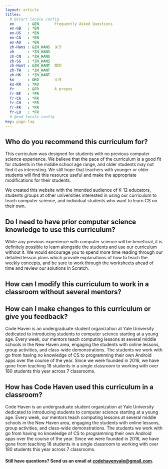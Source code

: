 ```yaml
---
layout: article
titles:
  # @start locale config
  en      : &EN       Frequently Asked Questions
  en-GB   : *EN
  en-US   : *EN
  en-CA   : *EN
  en-AU   : *EN
  zh-Hans : &ZH_HANS  关于
  zh      : *ZH_HANS
  zh-CN   : *ZH_HANS
  zh-SG   : *ZH_HANS
  zh-Hant : &ZH_HANT  關於
  zh-TW   : *ZH_HANT
  zh-HK   : *ZH_HANT
  ko      : &KO       소개
  ko-KR   : *KO
  fr      : &FR       À propos
  fr-BE   : *FR
  fr-CA   : *FR
  fr-CH   : *FR
  fr-FR   : *FR
  fr-LU   : *FR
  # @end locale config
key: page-faq
---
```


## Who do you recommend this curriculum for?

This curriculum was designed for students with no previous computer science experience. We believe that the pace of the curriculum is a good fit for students in the middle school age range, and older students may not find it as interesting. We still hope that teachers with younger or older students will find this resource useful and make the appropriate modifications for their students.

We created this website with the intended audience of K-12 educators, students groups at other universities interested in using our curriculum to teach computer science, and individual students who want to learn CS on their own.

## Do I need to have prior computer science knowledge to use this curriculum?

While any previous experience with computer science will be beneficial, it is definitely possible to learn alongside the students and use our curriculum without it. We would encourage you to spend more time reading through our detailed lesson plans which provide explanations of how to teach the weekly concepts, and be sure to work through the worksheets ahead of time and review our solutions in Scratch.

## How can I modify this curriculum to work in a classroom without several mentors?



## How can I make changes to this curriculum or give you feedback?

Code Haven is an undergraduate student organization at Yale University dedicated to introducing students to computer science starting at a young age. Every week, our mentors teach computing lessons at several middle schools in the New Haven area, engaging the students with online lessons, group activities, and class-wide demonstrations. The students we work with go from having no knowledge of CS to programming their own Android apps over the course of the year. Since we were founded in 2016, we have gone from teaching 18 students in a single classroom to working with over 180 students this year across 7 classrooms.

## How has Code Haven used this curriculum in a classroom?

Code Haven is an undergraduate student organization at Yale University dedicated to introducing students to computer science starting at a young age. Every week, our mentors teach computing lessons at several middle schools in the New Haven area, engaging the students with online lessons, group activities, and class-wide demonstrations. The students we work with go from having no knowledge of CS to programming their own Android apps over the course of the year. Since we were founded in 2016, we have gone from teaching 18 students in a single classroom to working with over 180 students this year across 7 classrooms.

#### Still have questions? Send us an email at [codehavenyale@gmail.com](mailto:codehavenyale@gmail.com).

<!-- 
![TeXt Theme](https://raw.githubusercontent.com/kitian616/jekyll-TeXt-theme/master/screenshots/TeXt-home.jpg)

TeXt is a super customizable Jekyll theme for personal site, team site, blog, project, documentation, etc. Similar to iOS 11 style, it has large and prominent titles, round buttons and cards.

```javascript
(() => console.log('Hello, World!'))();
```

## Features

- Responsive
- Semantic HTML
- Skins
- Highlight Theme
- Internationalization
- Search
- Table of contents
- Authors
- Additional styles (alert, tag, image, icon, button, grid, etc)
- Extensions (audios, videos, slides, demos)
- Markdown enhancements ([MathJax](https://www.mathjax.org/), [mermaid](https://mermaidjs.github.io/), [chartjs](http://www.chartjs.org/))
- Sharing ([AddToAny](https://www.addtoany.com/), [AddThis](https://www.addthis.com/))
- Comments ([Disqus](https://disqus.com/), [Gitalk](https://gitalk.github.io/), [Valine](https://valine.js.org/en/))
- Pageview ([LeanCloud](https://leancloud.cn/))
- Analytics ([Google Analytics](https://analytics.google.com/analytics/web/))
- RSS ([jekyll-feed](https://github.com/jekyll/jekyll-feed))

## Skins

TeXt has 6 built-in skins, you can also set up your own skin.

| `default` | `dark` | `forest` |
| --- |  --- | --- |
| ![Default](https://raw.githubusercontent.com/kitian616/jekyll-TeXt-theme/master/screenshots/skins_default.jpg) | ![Dark](https://raw.githubusercontent.com/kitian616/jekyll-TeXt-theme/master/screenshots/skins_dark.jpg) | ![Forest](https://raw.githubusercontent.com/kitian616/jekyll-TeXt-theme/master/screenshots/skins_forest.jpg) |

| `ocean` | `chocolate` | `orange` |
| --- |  --- | --- |
| ![Ocean](https://raw.githubusercontent.com/kitian616/jekyll-TeXt-theme/master/screenshots/skins_ocean.jpg) | ![Chocolate](https://raw.githubusercontent.com/kitian616/jekyll-TeXt-theme/master/screenshots/skins_chocolate.jpg) | ![Orange](https://raw.githubusercontent.com/kitian616/jekyll-TeXt-theme/master/screenshots/skins_orange.jpg) |

### Highlight Theme

TeXt use [Tomorrow](https://github.com/chriskempson/tomorrow-theme) as the highlight theme.

| `tomorrow` | `tomorrow-night` | `tomorrow-night-eighties` | `tomorrow-night-blue` | `tomorrow-night-bright` |
| --- |  --- | --- | --- |  --- |
| ![Tomorrow](https://raw.githubusercontent.com/kitian616/jekyll-TeXt-theme/master/screenshots/highlight_tomorrow.png) | ![Tomorrow Night](https://raw.githubusercontent.com/kitian616/jekyll-TeXt-theme/master/screenshots/highlight_tomorrow-night.png) | ![Tomorrow Night Eighties](https://raw.githubusercontent.com/kitian616/jekyll-TeXt-theme/master/screenshots/highlight_tomorrow-night-eighties.png) | ![Tomorrow Night Blue](https://raw.githubusercontent.com/kitian616/jekyll-TeXt-theme/master/screenshots/highlight_tomorrow-night-blue.png) | ![Tomorrow Night Bright](https://raw.githubusercontent.com/kitian616/jekyll-TeXt-theme/master/screenshots/highlight_tomorrow-night-bright.png) | -->
